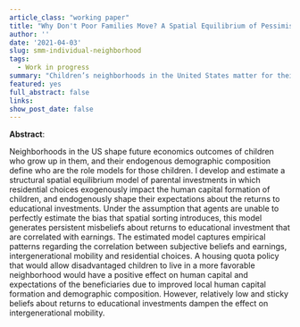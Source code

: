 ```yaml
---
article_class: "working paper"
title: "Why Don't Poor Families Move? A Spatial Equilibrium of Pessimism and Overoptimism"
author: ''
date: '2021-04-03'
slug: smm-individual-neighborhood
tags:
  - Work in progress
summary: "Children’s neighborhoods in the United States matter for their economic outcomes as adults, and yet, low-income families tend to live in low-opportunity areas. While empirically affordability and moving costs do not fully explain this pattern, I argue that local information transmission about returns to parental investment can explain this pattern. I develop and estimate a spatial equilibrium model of an average commuting zone with multiple neighborhoods, altruistic families and imperfect information about returns to parental investment. In this model, exogenous neighborhood quality affects children’s human capital, while endogenous neighborhood demographics shape their beliefs about the returns to parental investment. Under the assumption that agents suffer from a selection neglect that spatial sorting introduces, this model generates persistent misbeliefs that are correlated with earnings. The estimated model captures empirical patterns regarding the correlation between subjective beliefs and earnings, intergenerational mobility and residential choices. Place based policies that decrease neighborhood quality heterogeneity within a commuting zone can substantially improve intergenerational mobility. "
featured: yes
full_abstract: false
links:
show_post_date: false
---
```


**Abstract**:

Neighborhoods in the US shape future economics outcomes of children who grow up in them, and their endogenous demographic composition define who are the role models for those children. I develop and estimate a structural spatial equilibrium model of parental investments in which residential choices exogenously impact the human capital formation of children, and endogenously shape their expectations about the returns to educational investments. Under the assumption that agents are unable to perfectly estimate the bias that spatial sorting introduces, this model generates persistent misbeliefs about returns to educational investment that are correlated with earnings. The estimated model captures empirical patterns regarding the correlation between subjective beliefs and earnings, intergenerational mobility and residential choices. A housing quota policy that would allow disadvantaged children to live in a more favorable neighborhood would have a positive effect on human capital and expectations of the beneficiaries due to improved local human capital formation and demographic composition. However, relatively low and sticky beliefs about returns to educational investments dampen the effect on intergenerational mobility.